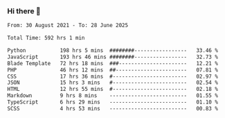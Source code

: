 ### Hi there 👋

<!--
**dominoto/dominoto** is a ✨ _special_ ✨ repository because its `README.md` (this file) appears on your GitHub profile.

Here are some ideas to get you started:

- 🔭 I’m currently working on ...
- 🌱 I’m currently learning ...
- 👯 I’m looking to collaborate on ...
- 🤔 I’m looking for help with ...
- 💬 Ask me about ...
- 📫 How to reach me: ...
- 😄 Pronouns: ...
- ⚡ Fun fact: ...
-->
<!--START_SECTION:waka-->

```txt
From: 30 August 2021 - To: 28 June 2025

Total Time: 592 hrs 1 min

Python           198 hrs 5 mins  ########-----------------   33.46 %
JavaScript       193 hrs 46 mins ########-----------------   32.73 %
Blade Template   72 hrs 18 mins  ###----------------------   12.21 %
PHP              46 hrs 12 mins  ##-----------------------   07.81 %
CSS              17 hrs 36 mins  #------------------------   02.97 %
JSON             15 hrs 3 mins   #------------------------   02.54 %
HTML             12 hrs 55 mins  #------------------------   02.18 %
Markdown         9 hrs 8 mins    -------------------------   01.55 %
TypeScript       6 hrs 29 mins   -------------------------   01.10 %
SCSS             4 hrs 53 mins   -------------------------   00.83 %
```

<!--END_SECTION:waka-->
